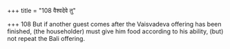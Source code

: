 +++
title = "108 वैश्वदेवे तु"

+++
108	But if another guest comes after the Vaisvadeva offering has been finished, (the householder) must give him food according to his ability, (but) not repeat the Bali offering.
